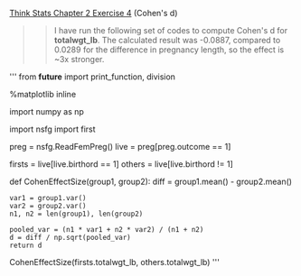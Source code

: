 [Think Stats Chapter 2 Exercise 4](http://greenteapress.com/thinkstats2/html/thinkstats2003.html#toc24) (Cohen's d)

>> I have run the following set of codes to compute Cohen's d for **totalwgt_lb**. The calculated result was -0.0887, compared to 0.0289 for the difference in pregnancy length, so the effect is ~3x stronger.  

'''
from __future__ import print_function, division

%matplotlib inline

import numpy as np

import nsfg
import first

preg = nsfg.ReadFemPreg()
live = preg[preg.outcome == 1]

firsts = live[live.birthord == 1]
others = live[live.birthord != 1]

def CohenEffectSize(group1, group2):
    diff = group1.mean() - group2.mean()

    var1 = group1.var()
    var2 = group2.var()
    n1, n2 = len(group1), len(group2)

    pooled_var = (n1 * var1 + n2 * var2) / (n1 + n2)
    d = diff / np.sqrt(pooled_var)
    return d

CohenEffectSize(firsts.totalwgt_lb, others.totalwgt_lb)
'''
